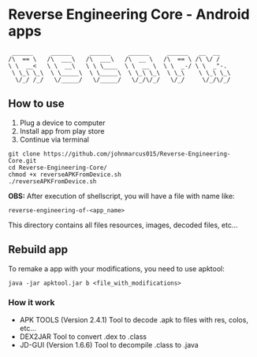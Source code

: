 # Reverse Engineering Core - Android apps
     ______     ______     ______     ______     ______   __  __
    /\  == \   /\  ___\   /\  ___\   /\  __ \   /\  == \ /\ \/ /      
    \ \  __<   \ \  __\   \ \ \____  \ \  __ \  \ \  _-/ \ \  _"-.    
     \ \_\ \_\  \ \_____\  \ \_____\  \ \_\ \_\  \ \_\    \ \_\ \_\   
      \/_/ /_/   \/_____/   \/_____/   \/_/\/_/   \/_/     \/_/\/_/   

## How to use
1. Plug a device to computer
2. Install app from play store
3. Continue via terminal
```shell
git clone https://github.com/johnmarcus015/Reverse-Engineering-Core.git
cd Reverse-Engineering-Core/
chmod +x reverseAPKFromDevice.sh
./reverseAPKFromDevice.sh
```
**OBS:** After execution of shellscript, you will have a file with name like:  

```reverse-engineering-of-<app_name>```

This directory contains all files resources, images, decoded files, etc...
## Rebuild app
To remake a app with your modifications, you need to use apktool: 
```shell
java -jar apktool.jar b <file_with_modifications>
```

### How it work
- APK TOOLS (Version 2.4.1)
Tool to decode .apk to files with res, colos, etc...
- DEX2JAR
Tool to convert .dex to .class
- JD-GUI (Version 1.6.6)
Tool to decompile .class to .java
